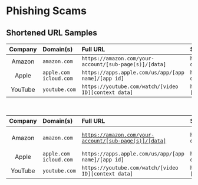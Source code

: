 

# Phishing Scams

## Shortened URL Samples

| Company   | Domain(s) | Full URL | Shortened URL |
| :---: | :--- | :--- | :--- |
| Amazon    | `amazon.com` | `https://amazon.com/your-account/[sub-page(s)]/[data]` | `https://amazon.com/a/[compressed data]` |
| Apple     | `apple.com`<br />`icloud.com` | `https://apps.apple.com/us/app/[app name]/[app id]` | `https://apple.co/[compressed data]` |
| YouTube   | `youtube.com` | `https://youtube.com/watch/[video ID][context data]` | `https://youtu.be/[video ID][context data]` |

<br />

| Company   | Domain(s) | Full URL | Shortened URL |
| :---: | :--- | :--- | :--- |
| Amazon    | `amazon.com` | <pre><code>https://amazon.com/your-account/[sub-page(s)]/[data]</code></pre> | `https://amazon.com/a/[compressed data]` |
| Apple     | `apple.com`<br />`icloud.com` | `https://apps.apple.com/us/app/[app name]/[app id]` | `https://apple.co/[compressed data]` |
| YouTube   | `youtube.com` | `https://youtube.com/watch/[video ID][context data]` | `https://youtu.be/[video ID][context data]` |
